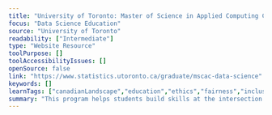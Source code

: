 ```yaml
---
title: "University of Toronto: Master of Science in Applied Computing Concentration in Data Science"
focus: "Data Science Education"
source: "University of Toronto"
readability: ["Intermediate"]
type: "Website Resource"
toolPurpose: []
toolAccessibilityIssues: []
openSource: false
link: "https://www.statistics.utoronto.ca/graduate/mscac-data-science"
keywords: []
learnTags: ["canadianLandscape","education","ethics","fairness","inclusivePractice","machineLearning"]
summary: "This program helps students build skills at the intersection of computer science and statistics, learning how to solve complex data challenges and gain hands-on industry experience.  "
---
```


